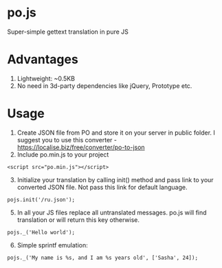 po.js
=====

Super-simple gettext translation in pure JS

Advantages
=====
1. Lightweight: ~0.5KB
2. No need in 3d-party dependencies like jQuery, Prototype etc.

Usage
=====
1. Create JSON file from PO and store it on your server in public folder. I suggest you to use this converter - https://localise.biz/free/converter/po-to-json
2. Include po.min.js to your project
```
<script src="po.min.js"></script>
```
3. Initialize your translation by calling init() method and pass link to your converted JSON file. Not pass this link for default language.
```
pojs.init('/ru.json');
```
5. In all your JS files replace all untranslated messages. po.js will find translation or will return this key otherwise.
```
pojs._('Hello world');
```
6. Simple sprintf emulation:
```
pojs._('My name is %s, and I am %s years old', ['Sasha', 24]);
```
